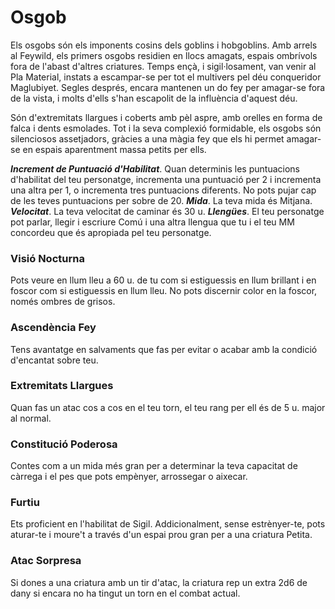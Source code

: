 # Osgob

Els osgobs són els imponents cosins dels goblins i hobgoblins. Amb arrels al Feywild, els primers osgobs residien en llocs amagats, espais ombrívols fora de l'abast d'altres criatures. Temps ençà, i sigil·losament, van venir al Pla Material, instats a escampar-se per tot el multivers pel déu conqueridor Maglubiyet. Segles després, encara mantenen un do fey per amagar-se fora de la vista, i molts d'ells s'han escapolit de la influència d'aquest déu.

Són d'extremitats llargues i coberts amb pèl aspre, amb orelles en forma de falca i dents esmolades. Tot i la seva complexió formidable, els osgobs són silenciosos assetjadors, gràcies a una màgia fey que els hi permet amagar-se en espais aparentment massa petits per ells.

***Increment de Puntuació d'Habilitat***. Quan determinis les puntuacions d'habilitat del teu personatge, incrementa una puntuació per 2 i incrementa una altra per 1, o incrementa tres puntuacions diferents. No pots pujar cap de les teves puntuacions per sobre de 20.
***Mida***. La teva mida és Mitjana.
***Velocitat***. La teva velocitat de caminar és 30 u.
***Llengües***. El teu personatge pot parlar, llegir i escriure Comú i una altra llengua que tu i el teu MM concordeu que és apropiada pel teu personatge.

### Visió Nocturna
Pots veure en llum lleu a 60 u. de tu com si estiguessis en llum brillant i en foscor com si estiguessis en llum lleu. No pots discernir color en la foscor, només ombres de grisos.
### Ascendència Fey
Tens avantatge en salvaments que fas per evitar o acabar amb la condició d'encantat sobre teu.
### Extremitats Llargues
Quan fas un atac cos a cos en el teu torn, el teu rang per ell és de 5 u. major al normal.
### Constitució Poderosa
Contes com a un mida més gran per a determinar la teva capacitat de càrrega i el pes que pots empènyer, arrossegar o aixecar.
### Furtiu
Ets proficient en l'habilitat de Sigil. Addicionalment, sense estrènyer-te, pots aturar-te i moure't a través d'un espai prou gran per a una criatura Petita.
### Atac Sorpresa
Si dones a una criatura amb un tir d'atac, la criatura rep un extra 2d6 de dany si encara no ha tingut un torn en el combat actual.

